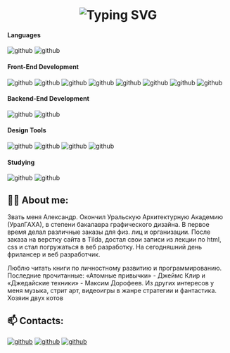 <div align="center">
  <!--     <img src="https://media.giphy.com/media/M9gbBd9nbDrOTu1Mqx/giphy.gif" width="150"/> -->
    <h1>
        <img src="https://readme-typing-svg.herokuapp.com?font=Jetbrains+mono&size=28&duration=3500&color=FFF&center=true&vCenter=true&width=450&lines=Hi+👋..;I'm+Alex,+designer..;..and+web+developer;Wellcome+to+my+Github!+🤖+;" alt="Typing SVG"/>
    </h1>
</div>

#### Languages

![github](https://img.shields.io/badge/JavaScript-262627?style=for-the-badge&logo=JavaScript&logoColor=#FFCE00) ![github](https://img.shields.io/badge/TypeScript-186BFF?style=for-the-badge&logo=TypeScript&logoColor=white) 

#### Front-End Development

![github](https://img.shields.io/badge/html5-262627?style=for-the-badge&logo=html5&logoColor=E34F26)
![github](https://img.shields.io/badge/sass-262627?style=for-the-badge&logo=sass&logoColor=E6526F)
![github](https://img.shields.io/badge/css3-186BFF?style=for-the-badge&logo=css3&logoColor=white)
![github](https://img.shields.io/badge/React-186BFF?style=for-the-badge&logo=React&logoColor=white)
![github](https://img.shields.io/badge/Redux-186BFF?style=for-the-badge&logo=Redux&logoColor=white)
![github](https://img.shields.io/badge/mui-186BFF?style=for-the-badge&logo=mui&logoColor=white)
![github](https://img.shields.io/badge/webpack-186BFF?style=for-the-badge&logo=webpack&logoColor=white)
![github](https://img.shields.io/badge/jest-262627?style=for-the-badge&logo=jest&logoColor=C21325)

#### Backend-End Development

![github](https://img.shields.io/badge/nestjs-262627?style=for-the-badge&logo=nestjs&logoColor=E0234E)
![github](https://img.shields.io/badge/mongodb-262627?style=for-the-badge&logo=mongodb&logoColor=47A248)

#### Design Tools

![github](https://img.shields.io/badge/photoshop-262627?style=for-the-badge&logo=adobephotoshop&logoColor=186BFF)
![github](https://img.shields.io/badge/illustrator-262627?style=for-the-badge&logo=adobeillustrator&logoColor=FF9A00)
![github](https://img.shields.io/badge/figma-262627?style=for-the-badge&logo=figma&logoColor=white)
![github](https://img.shields.io/badge/tilda-262627?style=for-the-badge&logo=tildapublishing&logoColor=white)

#### Studying

![github](https://img.shields.io/badge/webgpu-186BFF?style=for-the-badge&logo=webgpu&logoColor=white)
![github](https://img.shields.io/badge/threejs-262627?style=for-the-badge&logo=threedotjs&logoColor=white)

## 👨‍💻 About me:
<p>Звать меня Александр. Окончил Уральскую Архитектурную Академию (УралГАХА), в степени бакалавра графического дизайна. В первое время делал различные заказы для физ. лиц и организации. После заказа на верстку сайта в Tilda, достал свои записи из лекции по html, css и стал погружаться в веб разработку. На сегодняшний день фрилансер и веб разработчик.
</p>
<p>Люблю читать книги по личностному развитию и программированию. 
Последние прочитанные: «Атомные привычки» - Джеймс Клир и «Джедайские техники» - Максим Дорофеев.
Из других интересов у меня музыка, стрит арт, видеоигры в жанре стратегии и фантастика. Хозяин двух котов
</p>

## 📫 Contacts: 

[![github](https://img.shields.io/badge/telegram-186BFF?style=for-the-badge&logo=telegram&logoColor=white)](https://t.me/A_Zyurkalov)
[![github](https://img.shields.io/badge/gmail-262627?style=for-the-badge&logo=gmail&logoColor=EA4335)](https://mail.google.com/mail/?view=cm&fs=1&to=Zyurkalov@gmail.com)
[![github](https://img.shields.io/badge/pinterest-262627?style=for-the-badge&logo=pinterest&logoColor=BD081C)](https://ru.pinterest.com/A_Zyurkalov/)
